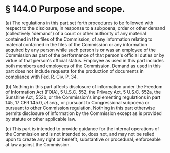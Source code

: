 # § 144.0   Purpose and scope.

(a) The regulations in this part set forth procedures to be followed with respect to the disclosure, in response to a subpoena, order or other demand (collectively “demand”) of a court or other authority of any material contained in the files of the Commission, of any information relating to material contained in the files of the Commission or any information acquired by any person while such person is or was an employee of the Commission as part of the performance of that person's official duties or by virtue of that person's official status. Employee as used in this part includes both members and employees of the Commission. Demand as used in this part does not include requests for the production of documents in compliance with Fed. R. Civ. P. 34.


(b) Nothing in this part affects disclosure of information under the Freedom of Information Act (FOIA), 5 U.S.C. 552, the Privacy Act, 5 U.S.C. 552a, the Sunshine Act, 552b, or the Commission's implementing regulations in part 145, 17 CFR 145.0, *et seq.,* or pursuant to Congressional subpoena or pursuant to other Commission regulation. Nothing in this part otherwise permits disclosure of information by the Commission except as is provided by statute or other applicable law.


(c) This part is intended to provide guidance for the internal operations of the Commission and is not intended to, does not, and may not be relied upon to create any right or benefit, substantive or procedural, enforceable at law against the Commission.




